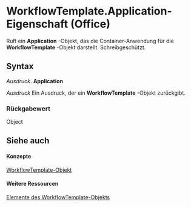 
# WorkflowTemplate.Application-Eigenschaft (Office)

Ruft ein  **Application** -Objekt, das die Container-Anwendung für die **WorkflowTemplate** -Objekt darstellt. Schreibgeschützt.


## Syntax

 _Ausdruck_. **Application**

 _Ausdruck_ Ein Ausdruck, der ein **WorkflowTemplate** -Objekt zurückgibt.


### Rückgabewert

Object


## Siehe auch


#### Konzepte


[WorkflowTemplate-Objekt](965d0474-dd51-9b0e-b34c-a11f921ff410.md)
#### Weitere Ressourcen


[Elemente des WorkflowTemplate-Objekts](http://msdn.microsoft.com/library/c891ed9a-87bd-242b-1a6b-012ab1406a1c%28Office.15%29.aspx)